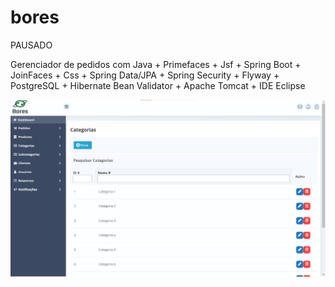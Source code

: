 # bores

PAUSADO

Gerenciador de pedidos com Java + Primefaces + Jsf + Spring Boot + JoinFaces + Css + Spring Data/JPA + Spring Security + Flyway + PostgreSQL + Hibernate Bean Validator + Apache Tomcat + IDE Eclipse


<img src="https://github.com/tiagogarciaferreira/portfolio/blob/main/portfolio/src/main/resources/static/images/bores.png"/>
